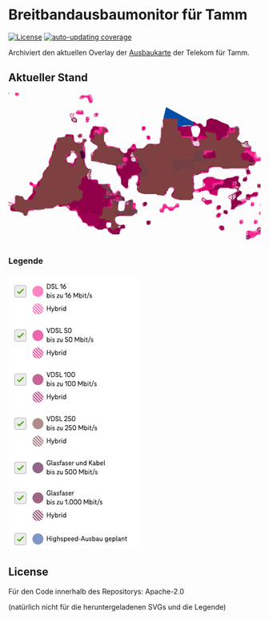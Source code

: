 # Breitbandausbaumonitor für Tamm
[![License](https://img.shields.io/github/license/chkpnt/Breitbandausbau.svg?label=License)](https://tldrlegal.com/license/apache-license-2.0-(apache-2.0)) 
[![auto-updating coverage](https://github.com/chkpnt/Breitbandausbaumonitor/actions/workflows/update-coverage.yml/badge.svg)](https://github.com/chkpnt/Breitbandausbaumonitor/actions/workflows/update-coverage.yml)

Archiviert den aktuellen Overlay der [Ausbaukarte](https://t-map.telekom.de/tmap2/coverage_checker/?initLayerGroup=fixedline&initLayerIds=coverage5G,coverageVDSL50,coverageVDSL100,coverageVDSL250,coverageGlasfaser1000,coveragePlanned) der Telekom für Tamm.

## Aktueller Stand
![Ausbaukarte Tamm](coverage-tamm.svg)

### Legende
![Legende](Telekom-Legende.png)
## License

Für den Code innerhalb des Repositorys: Apache-2.0

(natürlich nicht für die heruntergeladenen SVGs und die Legende)
